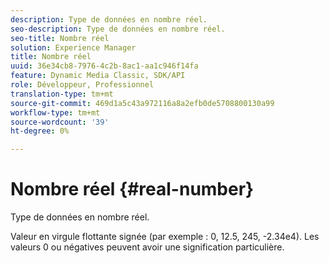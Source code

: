 ```yaml
---
description: Type de données en nombre réel.
seo-description: Type de données en nombre réel.
seo-title: Nombre réel
solution: Experience Manager
title: Nombre réel
uuid: 36e34cb8-7976-4c2b-8ac1-aa1c946f14fa
feature: Dynamic Media Classic, SDK/API
role: Développeur, Professionnel
translation-type: tm+mt
source-git-commit: 469d1a5c43a972116a8a2efb0de5708800130a99
workflow-type: tm+mt
source-wordcount: '39'
ht-degree: 0%

---
```



# Nombre réel {#real-number}

Type de données en nombre réel.

Valeur en virgule flottante signée (par exemple : 0, 12.5, 245, -2.34e4). Les valeurs 0 ou négatives peuvent avoir une signification particulière.